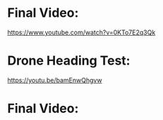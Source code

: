# Final Video: 
https://www.youtube.com/watch?v=0KTo7E2q3Qk

# Drone Heading Test:
https://youtu.be/bamEnwQhgvw

# Final Video:
